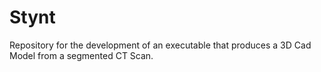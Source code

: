 # Stynt
Repository for the development of an executable that produces a 3D Cad Model from a segmented CT Scan.

